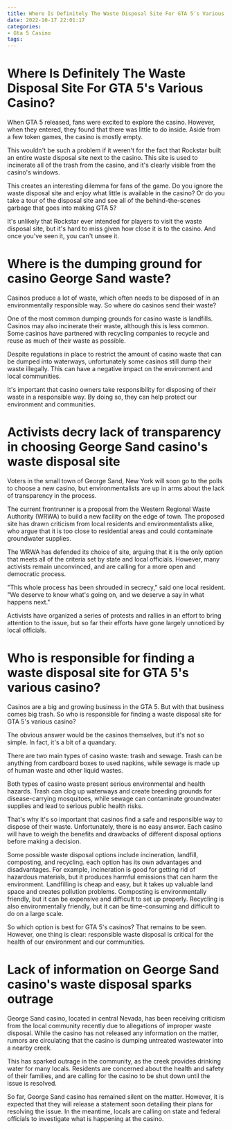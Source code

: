 ```yaml
---
title: Where Is Definitely The Waste Disposal Site For GTA 5's Various Casino
date: 2022-10-17 22:01:17
categories:
- Gta 5 Casino
tags:
---
```



#  Where Is Definitely The Waste Disposal Site For GTA 5's Various Casino?

When GTA 5 released, fans were excited to explore the casino. However, when they entered, they found that there was little to do inside. Aside from a few token games, the casino is mostly empty.

This wouldn't be such a problem if it weren't for the fact that Rockstar built an entire waste disposal site next to the casino. This site is used to incinerate all of the trash from the casino, and it's clearly visible from the casino's windows.

This creates an interesting dilemma for fans of the game. Do you ignore the waste disposal site and enjoy what little is available in the casino? Or do you take a tour of the disposal site and see all of the behind-the-scenes garbage that goes into making GTA 5?

It's unlikely that Rockstar ever intended for players to visit the waste disposal site, but it's hard to miss given how close it is to the casino. And once you've seen it, you can't unsee it.

#  Where is the dumping ground for casino George Sand waste?

Casinos produce a lot of waste, which often needs to be disposed of in an environmentally responsible way. So where do casinos send their waste?

One of the most common dumping grounds for casino waste is landfills. Casinos may also incinerate their waste, although this is less common. Some casinos have partnered with recycling companies to recycle and reuse as much of their waste as possible.

Despite regulations in place to restrict the amount of casino waste that can be dumped into waterways, unfortunately some casinos still dump their waste illegally. This can have a negative impact on the environment and local communities.

It's important that casino owners take responsibility for disposing of their waste in a responsible way. By doing so, they can help protect our environment and communities.

#  Activists decry lack of transparency in choosing George Sand casino's waste disposal site



Voters in the small town of George Sand, New York will soon go to the polls to choose a new casino, but environmentalists are up in arms about the lack of transparency in the process.

The current frontrunner is a proposal from the Western Regional Waste Authority (WRWA) to build a new facility on the edge of town. The proposed site has drawn criticism from local residents and environmentalists alike, who argue that it is too close to residential areas and could contaminate groundwater supplies.

The WRWA has defended its choice of site, arguing that it is the only option that meets all of the criteria set by state and local officials. However, many activists remain unconvinced, and are calling for a more open and democratic process.

"This whole process has been shrouded in secrecy," said one local resident. "We deserve to know what's going on, and we deserve a say in what happens next."

Activists have organized a series of protests and rallies in an effort to bring attention to the issue, but so far their efforts have gone largely unnoticed by local officials.

#  Who is responsible for finding a waste disposal site for GTA 5's various casino?

Casinos are a big and growing business in the GTA 5. But with that business comes big trash. So who is responsible for finding a waste disposal site for GTA 5's various casino?

The obvious answer would be the casinos themselves, but it's not so simple. In fact, it's a bit of a quandary.

There are two main types of casino waste: trash and sewage. Trash can be anything from cardboard boxes to used napkins, while sewage is made up of human waste and other liquid wastes.

Both types of casino waste present serious environmental and health hazards. Trash can clog up waterways and create breeding grounds for disease-carrying mosquitoes, while sewage can contaminate groundwater supplies and lead to serious public health risks.

That's why it's so important that casinos find a safe and responsible way to dispose of their waste. Unfortunately, there is no easy answer. Each casino will have to weigh the benefits and drawbacks of different disposal options before making a decision.

Some possible waste disposal options include incineration, landfill, composting, and recycling. each option has its own advantages and disadvantages. For example, incineration is good for getting rid of hazardous materials, but it produces harmful emissions that can harm the environment. Landfilling is cheap and easy, but it takes up valuable land space and creates pollution problems. Composting is environmentally friendly, but it can be expensive and difficult to set up properly. Recycling is also environmentally friendly, but it can be time-consuming and difficult to do on a large scale.

So which option is best for GTA 5's casinos? That remains to be seen. However, one thing is clear: responsible waste disposal is critical for the health of our environment and our communities.

#  Lack of information on George Sand casino's waste disposal sparks outrage

George Sand casino, located in central Nevada, has been receiving criticism from the local community recently due to allegations of improper waste disposal. While the casino has not released any information on the matter, rumors are circulating that the casino is dumping untreated wastewater into a nearby creek.

This has sparked outrage in the community, as the creek provides drinking water for many locals. Residents are concerned about the health and safety of their families, and are calling for the casino to be shut down until the issue is resolved.

So far, George Sand casino has remained silent on the matter. However, it is expected that they will release a statement soon detailing their plans for resolving the issue. In the meantime, locals are calling on state and federal officials to investigate what is happening at the casino.